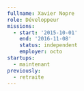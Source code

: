 ```yaml
---
fullname: Xavier Nopre
role: Développeur
missions:
  - start: '2015-10-01'
    end: '2016-11-08'
    status: independent
    employer: octo
startups:
  - maintenant
previously:
  - retraite
---
```

